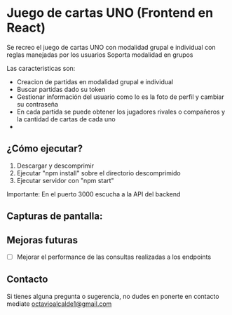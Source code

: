 # Juego de cartas UNO (Frontend en React)

Se recreo el juego de cartas UNO con modalidad grupal e individual con reglas manejadas por los usuarios
Soporta modalidad en grupos

Las caracteristicas son:
- Creacion de partidas en modalidad grupal e individual
- Buscar partidas dado su token
- Gestionar información del usuario como lo es la foto de perfil y cambiar su contraseña
- En cada partida se puede obtener los jugadores rivales o compañeros y la cantidad de cartas de cada uno
- 

## ¿Cómo ejecutar?

1) Descargar y descomprimir
2) Ejecutar "npm install" sobre el directorio descomprimido
3) Ejecutar servidor con "npm start"
   
Importante: En el puerto 3000 escucha a la API del backend

## Capturas de pantalla:

## Mejoras futuras
- [ ] Mejorar el performance de las consultas realizadas a los endpoints

## Contacto
Si tienes alguna pregunta o sugerencia, no dudes en ponerte en contacto mediate octavioalcalde1@gmail.com

